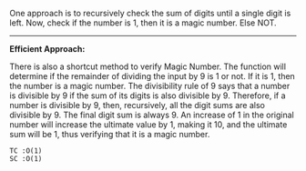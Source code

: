 One approach is to recursively check the sum of digits until a single digit is left.
Now, check if the number is 1, then it is a magic number. Else NOT.
***
**Efficient Approach:**

There is also a shortcut method to verify Magic Number.
The function will determine if the remainder of dividing the input by 9 is 1 or not.
If it is 1, then the number is a magic number.
The divisibility rule of 9 says that a number is divisible by 9 if the sum of its digits is also divisible by 9.
Therefore, if a number is divisible by 9, then, recursively, all the digit sums are also divisible by 9.
The final digit sum is always 9. An increase of 1 in the original number will increase the ultimate value by 1, making it 10, and the ultimate sum will be 1, thus verifying that it is a magic number.

    
    TC :O(1)
    SC :O(1)

